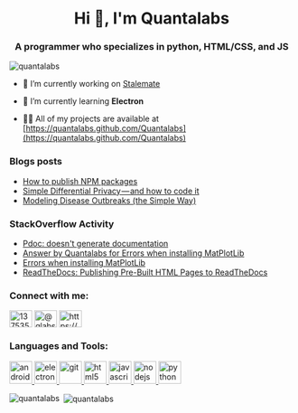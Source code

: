 <h1 align="center">Hi 👋, I'm Quantalabs</h1>
<h3 align="center">A programmer who specializes in python, HTML/CSS, and JS</h3>

<p align="left"> <img src="https://komarev.com/ghpvc/?username=quantalabs&label=Profile%20views&color=0e75b6&style=flat" alt="quantalabs" /> </p>


- 🔭 I’m currently working on [Stalemate](https://github.com/quantalabs/stalemate)

- 🌱 I’m currently learning **Electron**

- 👨‍💻 All of my projects are available at [https://quantalabs.github.com/Quantalabs](https://quantalabs.github.com/Quantalabs)

### Blogs posts
<!-- BLOG-POST-LIST:START -->
- [How to publish NPM packages](https://medium.com/javascript-in-plain-english/how-to-publish-npm-packages-6f70178fe789?source=rss-12bae4e5b0a0------2)
- [Simple Differential Privacy — and how to code it](https://medium.com/@qlabs/simple-differential-privacy-and-how-to-code-it-f2fd52e675b?source=rss-12bae4e5b0a0------2)
- [Modeling Disease Outbreaks (the Simple Way)](https://medium.com/swlh/modeling-disease-outbreaks-the-simple-way-7bbec8c060bb?source=rss-12bae4e5b0a0------2)
<!-- BLOG-POST-LIST:END -->

### StackOverflow Activity
<!-- STACKOVERFLOW:START -->
- [Pdoc: doesn't generate documentation](https://stackoverflow.com/questions/65030177/pdoc-doesnt-generate-documentation)
- [Answer by Quantalabs for Errors when installing MatPlotLib](https://stackoverflow.com/questions/64744232/errors-when-installing-matplotlib/64961985#64961985)
- [Errors when installing MatPlotLib](https://stackoverflow.com/questions/64744232/errors-when-installing-matplotlib)
- [ReadTheDocs: Publishing Pre-Built HTML Pages to ReadTheDocs](https://stackoverflow.com/questions/64518816/readthedocs-publishing-pre-built-html-pages-to-readthedocs)
<!-- STACKOVERFLOW:END -->

<h3 align="left">Connect with me:</h3>
<p align="left">
<a href="https://stackoverflow.com/users/13753505" target="blank"><img align="center" src="https://cdn.jsdelivr.net/npm/simple-icons@3.0.1/icons/stackoverflow.svg" alt="13753505" height="30" width="40" /></a>
<a href="https://medium.com/@qlabs" target="blank"><img align="center" src="https://cdn.jsdelivr.net/npm/simple-icons@3.0.1/icons/medium.svg" alt="@qlabs" height="30" width="40" /></a>
<a href="https://medium.com/feed/@qlabs" target="blank"><img align="center" src="https://cdn.jsdelivr.net/npm/simple-icons@3.0.1/icons/rss.svg" alt="https://medium.com/feed/@qlabs" height="30" width="40" /></a>
</p>

<h3 align="left">Languages and Tools:</h3>
<p align="left"> <a href="https://developer.android.com" target="_blank"> <img src="https://devicons.github.io/devicon/devicon.git/icons/android/android-original-wordmark.svg" alt="android" width="40" height="40"/> </a> <a href="https://www.electronjs.org" target="_blank"> <img src="https://devicons.github.io/devicon/devicon.git/icons/electron/electron-original.svg" alt="electron" width="40" height="40"/> </a> <a href="https://git-scm.com/" target="_blank"> <img src="https://www.vectorlogo.zone/logos/git-scm/git-scm-icon.svg" alt="git" width="40" height="40"/> </a> <a href="https://www.w3.org/html/" target="_blank"> <img src="https://devicons.github.io/devicon/devicon.git/icons/html5/html5-original-wordmark.svg" alt="html5" width="40" height="40"/> </a> <a href="https://developer.mozilla.org/en-US/docs/Web/JavaScript" target="_blank"> <img src="https://devicons.github.io/devicon/devicon.git/icons/javascript/javascript-original.svg" alt="javascript" width="40" height="40"/> </a> <a href="https://nodejs.org" target="_blank"> <img src="https://devicons.github.io/devicon/devicon.git/icons/nodejs/nodejs-original-wordmark.svg" alt="nodejs" width="40" height="40"/> </a> <a href="https://www.python.org" target="_blank"> <img src="https://devicons.github.io/devicon/devicon.git/icons/python/python-original.svg" alt="python" width="40" height="40"/> </a> </p>

<p><img align="left" src="https://github-readme-stats.vercel.app/api/top-langs?username=quantalabs&show_icons=true&locale=en&layout=compact" alt="quantalabs" /></p>

<p>&nbsp;<img align="center" src="https://github-readme-stats.vercel.app/api?username=quantalabs&show_icons=true&locale=en" alt="quantalabs" /></p>

